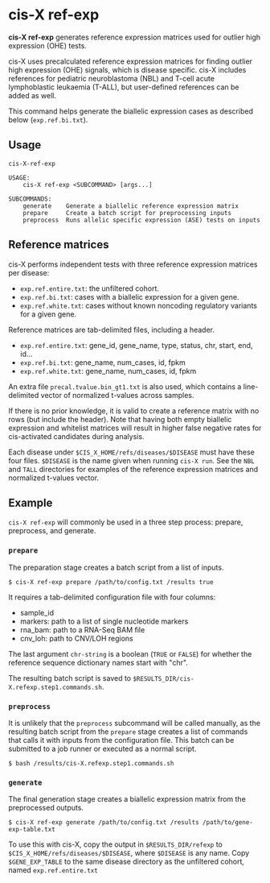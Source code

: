 # cis-X ref-exp

**cis-X ref-exp** generates reference expression matrices used for outlier
high expression (OHE) tests.

cis-X uses precalculated reference expression matrices for finding outlier high
expression (OHE) signals, which is disease specific. cis-X includes references
for pediatric neuroblastoma (NBL) and T-cell acute lymphoblastic leukaemia
(T-ALL), but user-defined references can be added as well.

This command helps generate the biallelic expression cases as described
below (`exp.ref.bi.txt`).

## Usage

```
cis-X-ref-exp

USAGE:
    cis-X ref-exp <SUBCOMMAND> [args...]

SUBCOMMANDS:
    generate    Generate a biallelic reference expression matrix
    prepare     Create a batch script for preprocessing inputs
    preprocess  Runs allelic specific expression (ASE) tests on inputs
```

## Reference matrices

cis-X performs independent tests with three reference expression matrices per
disease:

  * `exp.ref.entire.txt`: the unfiltered cohort.
  * `exp.ref.bi.txt`: cases with a biallelic expression for a given gene.
  * `exp.ref.white.txt`: cases without known noncoding regulatory variants for
    a given gene.

Reference matrices are tab-delimited files, including a header.

  * `exp.ref.entire.txt`: gene_id, gene_name, type, status, chr, start, end, id...
  * `exp.ref.bi.txt`: gene_name, num_cases, id, fpkm
  * `exp.ref.white.txt`: gene_name, num_cases, id, fpkm

An extra file `precal.tvalue.bin_gt1.txt` is also used, which contains a
line-delimited vector of normalized t-values across samples.

If there is no prior knowledge, it is valid to create a reference matrix with
no rows (but include the header). Note that having both empty biallelic
expression and whitelist matrices will result in higher false negative rates
for cis-activated candidates during analysis.

Each disease under `$CIS_X_HOME/refs/diseases/$DISEASE` must have these four
files. `$DISEASE` is the name given when running `cis-X run`. See the `NBL` and
`TALL` directories for examples of the reference expression matrices and
normalized t-values vector.

## Example

`cis-X ref-exp` will commonly be used in a three step process: prepare,
preprocess, and generate.

### `prepare`

The preparation stage creates a batch script from a list of inputs.

```
$ cis-X ref-exp prepare /path/to/config.txt /results true
```

It requires a tab-delimited configuration file with four columns:

  * sample_id
  * markers: path to a list of single nucleotide markers
  * rna_bam: path to a RNA-Seq BAM file
  * cnv_loh: path to CNV/LOH regions

The last argument `chr-string` is a boolean (`TRUE` or `FALSE`) for whether
the reference sequence dictionary names start with "chr".

The resulting batch script is saved to
`$RESULTS_DIR/cis-X.refexp.step1.commands.sh`.

### `preprocess`

It is unlikely that the `preprocess` subcommand will be called manually, as
the resulting batch script from the `prepare` stage creates a list of
commands that calls it with inputs from the configuration file. This batch
can be submitted to a job runner or executed as a normal script.

```
$ bash /results/cis-X.refexp.step1.commands.sh
```

### `generate`

The final generation stage creates a biallelic expression matrix from the
preprocessed outputs.

```
$ cis-X ref-exp generate /path/to/config.txt /results /path/to/gene-exp-table.txt
```

To use this with cis-X, copy the output in `$RESULTS_DIR/refexp` to
`$CIS_X_HOME/refs/diseases/$DISEASE`, where `$DISEASE` is any name. Copy
`$GENE_EXP_TABLE` to the same disease directory as the unfiltered cohort,
named `exp.ref.entire.txt`
